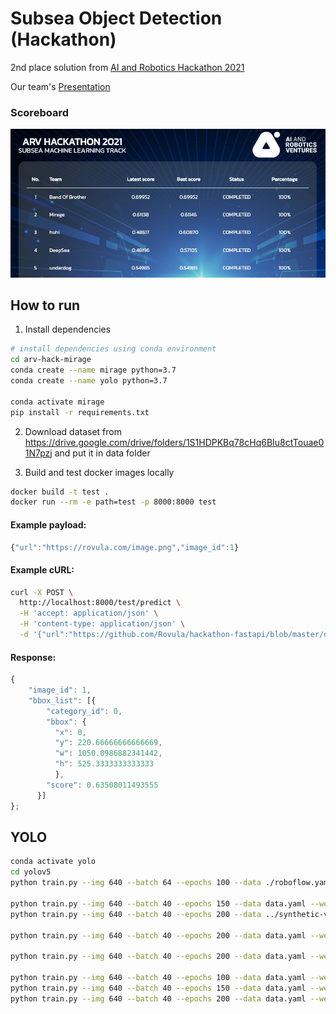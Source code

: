 # Subsea Object Detection (Hackathon)

2nd place solution from [AI and Robotics Hackathon 2021]([https://www.arvhackathon2021.riseaccel.com/](https://arv.co.th/news/arv-%E0%B8%82%E0%B8%AD%E0%B9%81%E0%B8%AA%E0%B8%94%E0%B8%87%E0%B8%84%E0%B8%A7%E0%B8%B2%E0%B8%A1%E0%B8%A2%E0%B8%B4%E0%B8%99%E0%B8%94%E0%B8%B5%E0%B8%81%E0%B8%B1%E0%B8%9A%E0%B8%97%E0%B8%B5%E0%B8%A1-2/))

Our team's [Presentation](https://github.com/markvasin/subsea-object-detection/blob/master/Presentation.pdf)

### Scoreboard

![score](./arv-hackathon.jpeg)

## How to run

1. Install dependencies

```bash
# install dependencies using conda environment  
cd arv-hack-mirage
conda create --name mirage python=3.7
conda create --name yolo python=3.7

conda activate mirage
pip install -r requirements.txt
 ```   

2. Download dataset from https://drive.google.com/drive/folders/1S1HDPKBq78cHq6BIu8ctTouae01N7pzj and put it in data folder


3. Build and test docker images locally

```bash
docker build -t test .
docker run --rm -e path=test -p 8000:8000 test
```
#### Example payload:

```javascript
{"url":"https://rovula.com/image.png","image_id":1}
```

#### Example cURL:

```bash
curl -X POST \
  http://localhost:8000/test/predict \
  -H 'accept: application/json' \
  -H 'content-type: application/json' \
  -d '{"url":"https://github.com/Rovula/hackathon-fastapi/blob/master/doc/20201107122805838.png?raw=true","image_id":20201107122805838}'
```

#### Response:

```javascript
{
    "image_id": 1,
    "bbox_list": [{
        "category_id": 0,
        "bbox": {
          "x": 0,
          "y": 220.66666666666669,
          "w": 1050.0986882341442,
          "h": 525.3333333333333
          },
        "score": 0.63508011493555
      }]
};
```


## YOLO


```bash 
conda activate yolo
cd yolov5
python train.py --img 640 --batch 64 --epochs 100 --data ./roboflow.yaml --weights yolov5m.pt --cache

python train.py --img 640 --batch 40 --epochs 150 --data data.yaml --weights yolov5m.pt --cache
python train.py --img 640 --batch 40 --epochs 200 --data ../synthetic-v1/data.yaml --weights yolov5m.pt --cache

python train.py --img 640 --batch 40 --epochs 200 --data data.yaml --weights /home/ec2-user/yolov5/runs/train/exp21/weights/best.pt --cache 

python train.py --img 640 --batch 40 --epochs 200 --data data.yaml --weights yolov5m.pt --hyp hyp_evolve.yaml --cache

python train.py --img 640 --batch 40 --epochs 100 --data data.yaml --weights /home/ec2-user/yolov5/runs/train/exp23/weights/best.pt --cache
python train.py --img 640 --batch 40 --epochs 150 --data data.yaml --weights syn-v2-ep10.pt --cache
python train.py --img 640 --batch 40 --epochs 200 --data data.yaml --weights /home/ec2-user/yolov5/runs/train/exp13/weights/best.pt --cache

